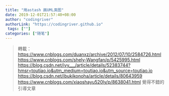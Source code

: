 ```yaml
---
title: "用astash 画UML类图"
date: 2019-12-01T21:57:40+08:00
author: "codingriver"
authorLink: "https://codingriver.github.io"
 tags: [""]
categories: ["随笔"]
---
```


<!--more-->

>轉載：
>https://www.cnblogs.com/duanxz/archive/2012/07/10/2584726.html
>https://www.cnblogs.com/shely-Wangfan/p/5425995.html
>https://blog.csdn.net/ivy___/article/details/52383744?hmsr=toutiao.io&utm_medium=toutiao.io&utm_source=toutiao.io
>https://blog.csdn.net/ibukikonoha/article/details/80643959
>https://www.cnblogs.com/xiaoshayu520ly/p/8638041.html
>覺得不錯的引導文章